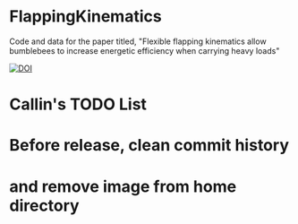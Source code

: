 
# FlappingKinematics
Code and data for the paper titled, "Flexible flapping kinematics allow bumblebees to increase energetic efficiency when carrying heavy loads"

[![DOI](https://zenodo.org/badge/166281832.svg)](https://zenodo.org/badge/latestdoi/166281832)


# Callin's TODO List
# Before release, clean commit history
# and remove image from home directory
